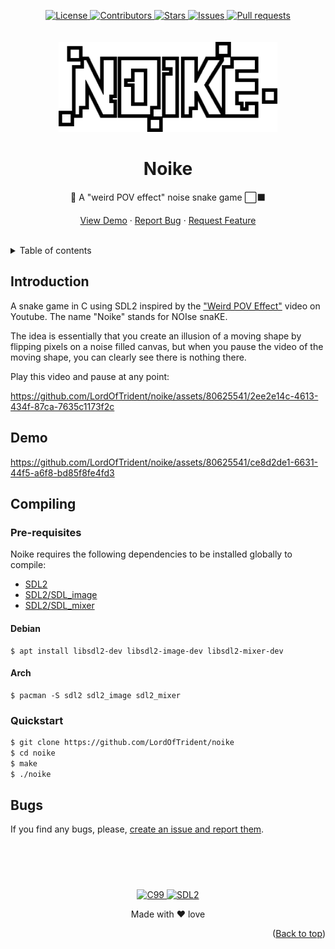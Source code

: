 <a name="readme-top"></a>
<div align="center">
	<a href="./LICENSE">
		<img alt="License" src="https://img.shields.io/badge/license-GPL v3-e8415e?style=for-the-badge">
	</a>
	<a href="https://github.com/LordOfTrident/noike/graphs/contributors">
		<img alt="Contributors" src="https://img.shields.io/github/contributors/LordOfTrident/noike?style=for-the-badge&color=f36a3b">
	</a>
	<a href="https://github.com/LordOfTrident/noike/stargazers">
		<img alt="Stars" src="https://img.shields.io/github/stars/LordOfTrident/noike?style=for-the-badge&color=efb300">
	</a>
	<a href="https://github.com/LordOfTrident/noike/issues">
		<img alt="Issues" src="https://img.shields.io/github/issues/LordOfTrident/noike?style=for-the-badge&color=0fae5e">
	</a>
	<a href="https://github.com/LordOfTrident/noike/pulls">
		<img alt="Pull requests" src="https://img.shields.io/github/issues-pr/LordOfTrident/noike?style=for-the-badge&color=4f79e4">
	</a>
	<br><br><br>
	<img src="./res/logo.png" width="350px">
	<h1 align="center">Noike</h1>
	<p align="center">🐍 A "weird POV effect" noise snake game ⬜⬛</p>
	<p align="center">
		<a href="#demo">View Demo</a>
		·
		<a href="https://github.com/LordOfTrident/noike/issues">Report Bug</a>
		·
		<a href="https://github.com/LordOfTrident/noike/issues">Request Feature</a>
	</p>
	<br>
</div>

<details>
	<summary>Table of contents</summary>
	<ul>
		<li><a href="#introduction">Introduction</a></li>
		<li><a href="#demo">Demo</a></li>
		<li>
			<a href="#pre-requisites">Compiling</a>
			<ul>
				<li>
					<a href="#pre-requisites">Pre-requisites</a>
					<ul>
						<li><a href="#debian">Debian</a></li>
						<li><a href="#arch">Arch</a></li>
					</ul>
				</li>
				<li><a href="#debian">Quickstart</a></li>
			</ul>
		</li>
		<li><a href="#bugs">Bugs</a></li>
	</ul>
</details>

## Introduction
A snake game in C using SDL2 inspired by the ["Weird POV Effect"](https://youtu.be/TdTMeNXCnTs)
video on Youtube. The name "Noike" stands for NOIse snaKE.

The idea is essentially that you create an illusion of a moving shape by flipping pixels on a noise
filled canvas, but when you pause the video of the moving shape, you can clearly see there is
nothing there.

Play this video and pause at any point:

https://github.com/LordOfTrident/noike/assets/80625541/2ee2e14c-4613-434f-87ca-7635c1173f2c

## Demo
https://github.com/LordOfTrident/noike/assets/80625541/ce8d2de1-6631-44f5-a6f8-bd85f8fe4fd3

## Compiling
### Pre-requisites
Noike requires the following dependencies to be installed globally to compile:
- [SDL2](https://github.com/libsdl-org/SDL)
- [SDL2/SDL_image](https://github.com/libsdl-org/SDL_image)
- [SDL2/SDL_mixer](https://github.com/libsdl-org/SDL_mixer)

#### Debian
```
$ apt install libsdl2-dev libsdl2-image-dev libsdl2-mixer-dev
```

#### Arch
```
$ pacman -S sdl2 sdl2_image sdl2_mixer
```

### Quickstart
```sh
$ git clone https://github.com/LordOfTrident/noike
$ cd noike
$ make
$ ./noike
```

## Bugs
If you find any bugs, please, [create an issue and report them](https://github.com/LordOfTrident/noike/issues).

<br>
<h1></h1>
<br>

<div align="center">
	<a href="https://en.wikipedia.org/wiki/C_(programming_language)">
		<img alt="C99" src="https://img.shields.io/badge/C99-0069a9?style=for-the-badge&logo=c&logoColor=white">
	</a>
	<a href="https://github.com/nim-lang/sdl2">
		<img alt="SDL2" src="https://img.shields.io/badge/SDL2-1d4979?style=for-the-badge&logoColor=white">
	</a>
	<p align="center">Made with ❤️ love</p>
</div>

<p align="right">(<a href="#readme-top">Back to top</a>)</p>
